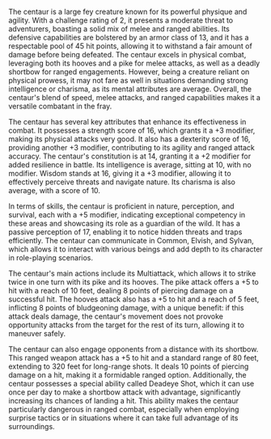 The centaur is a large fey creature known for its powerful physique and agility. With a challenge rating of 2, it presents a moderate threat to adventurers, boasting a solid mix of melee and ranged abilities. Its defensive capabilities are bolstered by an armor class of 13, and it has a respectable pool of 45 hit points, allowing it to withstand a fair amount of damage before being defeated. The centaur excels in physical combat, leveraging both its hooves and a pike for melee attacks, as well as a deadly shortbow for ranged engagements. However, being a creature reliant on physical prowess, it may not fare as well in situations demanding strong intelligence or charisma, as its mental attributes are average. Overall, the centaur's blend of speed, melee attacks, and ranged capabilities makes it a versatile combatant in the fray.

The centaur has several key attributes that enhance its effectiveness in combat. It possesses a strength score of 16, which grants it a +3 modifier, making its physical attacks very good. It also has a dexterity score of 16, providing another +3 modifier, contributing to its agility and ranged attack accuracy. The centaur's constitution is at 14, granting it a +2 modifier for added resilience in battle. Its intelligence is average, sitting at 10, with no modifier. Wisdom stands at 16, giving it a +3 modifier, allowing it to effectively perceive threats and navigate nature. Its charisma is also average, with a score of 10.

In terms of skills, the centaur is proficient in nature, perception, and survival, each with a +5 modifier, indicating exceptional competency in these areas and showcasing its role as a guardian of the wild. It has a passive perception of 17, enabling it to notice hidden threats and traps efficiently. The centaur can communicate in Common, Elvish, and Sylvan, which allows it to interact with various beings and add depth to its character in role-playing scenarios.

The centaur's main actions include its Multiattack, which allows it to strike twice in one turn with its pike and its hooves. The pike attack offers a +5 to hit with a reach of 10 feet, dealing 8 points of piercing damage on a successful hit. The hooves attack also has a +5 to hit and a reach of 5 feet, inflicting 8 points of bludgeoning damage, with a unique benefit: if this attack deals damage, the centaur's movement does not provoke opportunity attacks from the target for the rest of its turn, allowing it to maneuver safely.

The centaur can also engage opponents from a distance with its shortbow. This ranged weapon attack has a +5 to hit and a standard range of 80 feet, extending to 320 feet for long-range shots. It deals 10 points of piercing damage on a hit, making it a formidable ranged option. Additionally, the centaur possesses a special ability called Deadeye Shot, which it can use once per day to make a shortbow attack with advantage, significantly increasing its chances of landing a hit. This ability makes the centaur particularly dangerous in ranged combat, especially when employing surprise tactics or in situations where it can take full advantage of its surroundings.